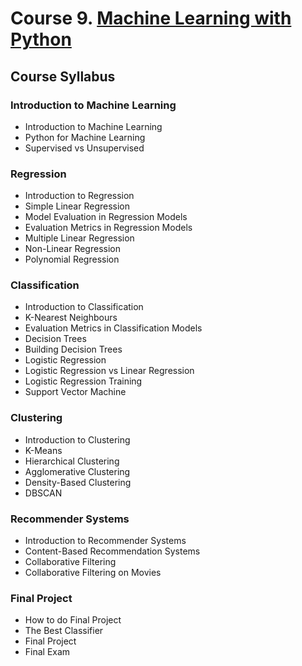 # Course 9. [Machine Learning with Python](https://www.coursera.org/learn/machine-learning-with-python)

## Course Syllabus

### Introduction to Machine Learning
- Introduction to Machine Learning
- Python for Machine Learning
- Supervised vs Unsupervised

### Regression
- Introduction to Regression
- Simple Linear Regression 
- Model Evaluation in Regression Models
- Evaluation Metrics in Regression Models
- Multiple Linear Regression
- Non-Linear Regression
- Polynomial Regression

### Classification
- Introduction to Classification
- K-Nearest Neighbours
- Evaluation Metrics in Classification Models
- Decision Trees
- Building Decision Trees
- Logistic Regression
- Logistic Regression vs Linear Regression
- Logistic Regression Training
- Support Vector Machine


### Clustering
- Introduction to Clustering
- K-Means
- Hierarchical Clustering
- Agglomerative Clustering
- Density-Based Clustering
- DBSCAN

### Recommender Systems
- Introduction to Recommender Systems
- Content-Based Recommendation Systems
- Collaborative Filtering
- Collaborative Filtering on Movies

### Final Project
- How to do Final Project
- The Best Classifier
- Final Project
- Final Exam